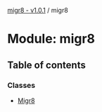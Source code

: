 [migr8 - v1.0.1](../README.md) / migr8

# Module: migr8

## Table of contents

### Classes

- [Migr8](../classes/migr8.Migr8.md)
